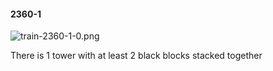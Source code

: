 #### 2360-1
![train-2360-1-0.png](https://github.com/lil-lab/nlvr/raw/master/nlvr/train/images/28/train-2360-1-0.png "train-2360-1-0.png")

There is 1 tower with at least 2 black blocks stacked together